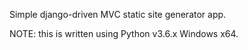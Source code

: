 Simple django-driven MVC static site generator app.

NOTE: this is written using Python v3.6.x Windows x64.


